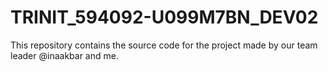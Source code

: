 # TRINIT_594092-U099M7BN_DEV02
This repository contains the source code for the project made by our team leader @inaakbar and me. 
